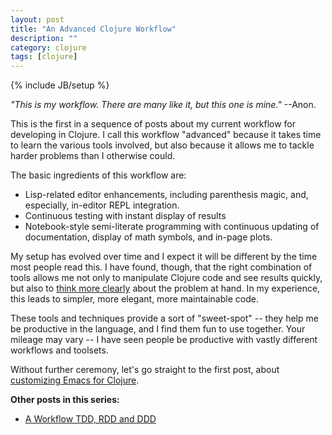 ```yaml
---
layout: post
title: "An Advanced Clojure Workflow"
description: ""
category: clojure
tags: [clojure]
---
```

{% include JB/setup %}

_"This is my workflow.  There are many like it, but this one is mine."_ --Anon.

This is the first in a sequence of posts about my current workflow for developing in Clojure.  I call this workflow "advanced" because it takes time to learn the various tools involved, but also because it allows me to tackle harder problems than I otherwise could.

The basic ingredients of this workflow are:

* Lisp-related editor enhancements, including parenthesis magic, and, especially, in-editor REPL integration.
* Continuous testing with instant display of results
* Notebook-style semi-literate programming with continuous updating of documentation, display of math symbols, and in-page plots.

My setup has evolved over time and I expect it will be different by the time most people read this.  I have found, though, that the right combination of tools allows me not only to manipulate Clojure code and see results quickly, but also to [think more clearly](https://www.youtube.com/watch?v=f84n5oFoZBc) about the problem at hand.  In my experience, this leads to simpler, more elegant, more maintainable code.

These tools and techniques provide a sort of "sweet-spot" -- they help me be productive in the language, and I find them fun to use together.  Your mileage may vary -- I have seen people be productive with vastly different workflows and toolsets.

Without further ceremony, let's go straight to the first post, about [customizing Emacs for Clojure](/clojure/2014/07/05/emacs-customization-for-clojure/).

**Other posts in this series:**

* [A Workflow ­ TDD, RDD and DDD](/clojure/2014/07/20/a-worfklow-tdd-rdd-and-ddd/)
